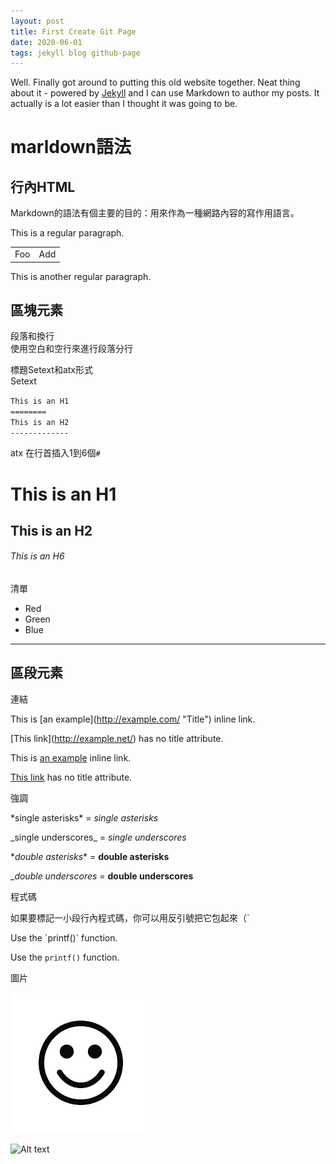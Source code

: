 ```yaml
---
layout: post
title: First Create Git Page
date: 2020-06-01
tags: jekyll blog github-page
---
```


Well. Finally got around to putting this old website together. Neat thing about it - powered by [Jekyll](http://jekyllrb.com) and I can use Markdown to author my posts. It actually is a lot easier than I thought it was going to be.

marldown語法
===
行內HTML
---
Markdown的語法有個主要的目的：用來作為一種網路內容的寫作用語言。

This is a regular paragraph.

<table>
    <tr>
        <td>Foo</td>
        <td>Add</td>
    </tr>
</table>

This is another regular paragraph.

區塊元素
---
段落和換行    
使用空白和空行來進行段落分行

標題Setext和atx形式  
Setext

`This is an H1`  
`========`  
`This is an H2`  
`-------------`  

atx
在行首插入1到6個`#`
# This is an H1
## This is an H2
###### This is an H6
清單
*   Red
*   Green
*   Blue
***
區段元素
---
連結

This is \[an example\]\(http://example.com/ "Title"\) inline link.

\[This link\]\(http://example.net/) has no title attribute.

This is [an example](http://example.com/ "Title") inline link.

[This link](http://example.net/) has no title attribute.

強調

\*single asterisks* = *single asterisks*

\_single underscores_ = _single underscores_

\**double asterisks** = **double asterisks**

\__double underscores_ = __double underscores__

程式碼

如果要標記一小段行內程式碼，你可以用反引號把它包起來（`

Use the \`printf()\`  function.

Use the `printf()` function.

圖片

![Alt text](/img/smile.png)

![Alt text](/path/to/img.jpg "Optional title")
